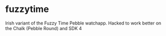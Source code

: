 # fuzzytime
Irish variant of the Fuzzy Time Pebble watchapp.
Hacked to work better on the Chalk (Pebble Round) and SDK 4
